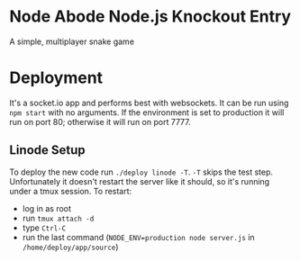 # Node Abode Node.js Knockout Entry

A simple, multiplayer snake game

# Deployment

It's a socket.io app and performs best with websockets. It can be run
using `npm start` with no arguments. If the environment is set to
production it will run on port 80; otherwise it will run on port 7777.

## Linode Setup

To deploy the new code run `./deploy linode -T`. `-T` skips the test step.
Unfortunately it doesn't restart the server like it should, so it's
running under a tmux session. To restart:

* log in as root
* run `tmux attach -d`
* type `Ctrl-C`
* run the last command (`NODE_ENV=production node server.js` in `/home/deploy/app/source`)

